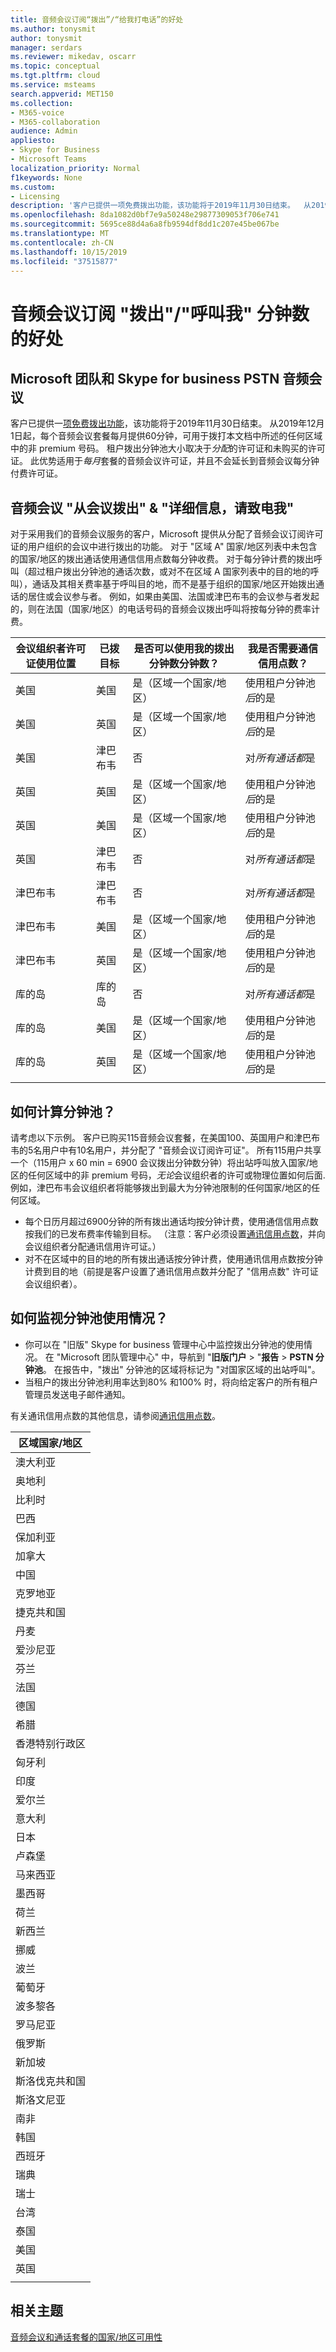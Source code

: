 ```yaml
---
title: 音频会议订阅“拨出”/“给我打电话”的好处
ms.author: tonysmit
author: tonysmit
manager: serdars
ms.reviewer: mikedav, oscarr
ms.topic: conceptual
ms.tgt.pltfrm: cloud
ms.service: msteams
search.appverid: MET150
ms.collection:
- M365-voice
- M365-collaboration
audience: Admin
appliesto:
- Skype for Business
- Microsoft Teams
localization_priority: Normal
f1keywords: None
ms.custom:
- Licensing
description: '客户已提供一项免费拨出功能，该功能将于2019年11月30日结束。  从2019年12月1日起，每个音频会议套餐将每月每个用户的60分钟数提供给本文档中所述的任何国家/地区。 '
ms.openlocfilehash: 8da1082d0bf7e9a50248e29877309053f706e741
ms.sourcegitcommit: 5695ce88d4a6a8fb9594df8dd1c207e45be067be
ms.translationtype: MT
ms.contentlocale: zh-CN
ms.lasthandoff: 10/15/2019
ms.locfileid: "37515877"
---
```

# <a name="audio-conferencing-subscription-dial-outcall-me-at-minutes-benefit"></a>音频会议订阅 "拨出"/"呼叫我" 分钟数的好处

## <a name="microsoft-teams-and-skype-for-business-pstn-audio-conferencing"></a>Microsoft 团队和 Skype for business PSTN 音频会议

客户已提供一[项免费拨出功能](complimentary-dial-out-period.md)，该功能将于2019年11月30日结束。 从2019年12月1日起，每个音频会议套餐每月提供60分钟，可用于拨打本文档中所述的任何区域中的非 premium 号码。 租户拨出分钟池大小取决于*分配*的许可证和未购买的许可证。 此优势适用于*每月*套餐的音频会议许可证，并且不会延长到音频会议每分钟付费许可证。 

## <a name="audio-conferencing-dial-out-from-a-meeting--call-me-at-details"></a>音频会议 "从会议拨出" & "详细信息，请致电我"

对于采用我们的音频会议服务的客户，Microsoft 提供从分配了音频会议订阅许可证的用户组织的会议中进行拨出的功能。 对于 "区域 A" 国家/地区列表中未包含的国家/地区的拨出通话使用通信信用点数每分钟收费。 对于每分钟计费的拨出呼叫（超过租户拨出分钟池的通话次数，或对不在区域 A 国家列表中的目的地的呼叫），通话及其相关费率基于呼叫目的地，而不是基于组织的国家/地区开始拨出通话的居住或会议参与者。 例如，如果由美国、法国或津巴布韦的会议参与者发起的，则在法国（国家/地区）的电话号码的音频会议拨出呼叫将按每分钟的费率计费。 


|会议组织者许可证使用位置 |已拨目标 |是否可以使用我的拨出分钟数分钟数？|我是否需要通信信用点数？|
|---------|---------|---------|---------|
|美国 |美国 |是（区域一个国家/地区） |使用租户分钟池*后*的是         |
|美国 |英国|是（区域一个国家/地区） |  使用租户分钟池*后*的是       |
|美国     |津巴布韦|    否     |     对*所有通话都*是    |
|英国     |英国|是（区域一个国家/地区） |  使用租户分钟池*后*的是       |
|英国     |美国 |是（区域一个国家/地区） |  使用租户分钟池*后*的是       |
|英国     |津巴布韦|    否     |   对*所有通话都*是      |
|津巴布韦     |津巴布韦|    否     |    对*所有通话都*是     |
|津巴布韦     |美国 | 是（区域一个国家/地区） | 使用租户分钟池*后*的是        |
|津巴布韦     |英国 | 是（区域一个国家/地区） | 使用租户分钟池*后*的是        |
|库的岛     |库的岛 |   否      |    对*所有通话都*是     |
|库的岛     |美国  | 是（区域一个国家/地区） |  使用租户分钟池*后*的是       |
|库的岛     |英国 | 是（区域一个国家/地区） | 使用租户分钟池*后*的是        |
|    |         |         |         |

## <a name="how-are-minute-pools-calculated"></a>如何计算分钟池？

请考虑以下示例。 客户已购买115音频会议套餐，在美国100、英国用户和津巴布韦的5名用户中有10名用户，并分配了 "音频会议订阅许可证"。 所有115用户共享一个（115用户 x 60 min = 6900 会议拨出分钟数分钟）将出站呼叫放入国家/地区的任何区域中的非 premium 号码，*无论*会议组织者的许可或物理位置如何后面. 例如，津巴布韦会议组织者将能够拨出到最大为分钟池限制的任何国家/地区的任何区域。 

- 每个日历月超过6900分钟的所有拨出通话均按分钟计费，使用通信信用点数按我们的已发布费率传输到目标。 （注意：客户必须设置[通讯信用点数](what-are-communications-credits.md)，并向会议组织者分配通讯信用许可证。）
- 对不在区域中的目的地的所有拨出通话按分钟计费，使用通讯信用点数按分钟计费到目的地（前提是客户设置了通讯信用点数并分配了 "信用点数" 许可证会议组织者）。

## <a name="how-can-i-monitor-minute-pool-usage"></a>如何监视分钟池使用情况？

- 你可以在 "旧版" Skype for business 管理中心中监控拨出分钟池的使用情况。 在 "Microsoft 团队管理中心" 中，导航到 "**旧版门户** > "**报告** > **PSTN 分钟池**。 在报告中，"拨出" 分钟池的区域将标记为 "对国家区域的出站呼叫"。
- 当租户的拨出分钟池利用率达到80% 和100% 时，将向给定客户的所有租户管理员发送电子邮件通知。

有关通讯信用点数的其他信息，请参阅[通讯信用点数](what-are-communications-credits.md)。


|区域国家/地区 |
|---------|
|澳大利亚      |
|奥地利     |
|比利时     |
|巴西     |
|保加利亚     |
|加拿大     |
|中国     |
|克罗地亚     |
|捷克共和国      |
|丹麦     |
|爱沙尼亚     |
|芬兰     |
|法国     |
|德国     |
|希腊     |
|香港特别行政区     |
|匈牙利     |
|印度     |
|爱尔兰     |
|意大利     |
|日本     |
|卢森堡      |
|马来西亚     |
|墨西哥     |
|荷兰     |
|新西兰     |
|挪威     |
|波兰     |
|葡萄牙     |
|波多黎各     |
|罗马尼亚     |
|俄罗斯     |
|新加坡     |
|斯洛伐克共和国     |
|斯洛文尼亚     |
|南非     |
|韩国     |
|西班牙     |
|瑞典     |
|瑞士     |
|台湾     |
|泰国     |
|美国     |
|英国|
||

## <a name="related-topics"></a>相关主题

[音频会议和通话套餐的国家/地区可用性](country-and-region-availability-for-audio-conferencing-and-calling-plans/country-and-region-availability-for-audio-conferencing-and-calling-plans.md)
